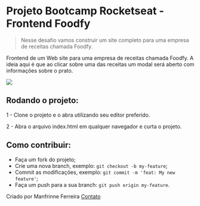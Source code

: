 # Projeto Bootcamp Rocketseat - Frontend Foodfy

> Nesse desafio vamos construir um site completo para uma empresa de receitas chamada Foodfy.

Frontend de um Web site para uma empresa de receitas chamada Foodfy. A ideia aqui é que ao clicar sobre uma das receitas um modal será aberto com informações sobre o prato.

![](public/showProject.gif)

## Rodando o projeto:

1 - Clone o projeto e o abra utilizando seu editor preferido.

2 - Abra o arquivo index.html em qualquer navegador e curta o projeto.
  
## Como contribuir:

-  Faça um fork do projeto;
-  Crie uma nova branch, exemplo: `git checkout -b my-feature`;
-  Commit as modificações, exemplo: `git commit -m 'feat: My new feature'`;
-  Faça um push para a sua branch: `git push origin my-feature`.

Criado por Manfrinne Ferreira [Contato](https://www.linkedin.com/in/manfrinne-ferreira-6033121a7/)